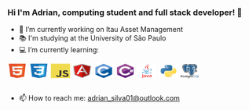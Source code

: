 ### Hi I'm Adrian, computing student and full stack developer! 👋

- 🔭 I’m currently working on Itau Asset Management
- 📚 I'm studying at the University of São Paulo
- 💻 I’m currently learning:
<div style="display: inline_block">
  <img align="center" alt="Rafa-Js" height="30" width="40" src="./Images/html5-original.svg">
  <img align="center" alt="Rafa-Js" height="30" width="40" src="./Images/css3-original.svg">
  <img align="center" alt="Rafa-Js" height="30" width="40" src="./Images/javascript-original.svg">
  <img align="center" alt="Rafa-Js" height="30" width="40" src="./Images/angularjs-original.svg">
  <img align="center" alt="Rafa-Js" height="30" width="40" src="./Images/c-original.svg">
  <img align="center" alt="Rafa-Js" height="30" width="40" src="./Images/csharp-original.svg">
  <img align="center" alt="Rafa-Js" height="30" width="40" src="./Images/java-original-wordmark.svg">
  <img align="center" alt="Rafa-Js" height="30" width="40" src="./Images/python-original.svg">
  <img align="center" alt="Rafa-Js" height="30" width="40" src="./Images/postgresql-original-wordmark.svg">
</div>
<br>

- 📫 How to reach me: adrian_silva01@outlook.com
